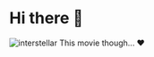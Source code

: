 # Hi there 👋


<!--
**Argald0/Argald0** is a ✨ _special_ ✨ repository because its `README.md` (this file) appears on your GitHub profile.

Here are some ideas to get you started:
-->

![interstellar](<https://medias.pourlascience.fr/api/v1/images/view/5a82ab598fe56f4a5943cb0b/wide_1300/image.jpg>)
This movie though... ❤️
